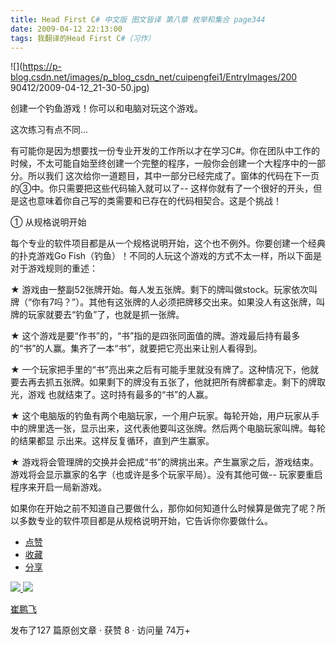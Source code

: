 ```yaml
---
title: Head First C# 中文版 图文皆译 第八章 枚举和集合 page344
date: 2009-04-12 22:13:00
tags: 我翻译的Head First C#（习作）
---
```

![](https://p-blog.csdn.net/images/p_blog_csdn_net/cuipengfei1/EntryImages/200
90412/2009-04-12_21-30-50.jpg)

创建一个钓鱼游戏！你可以和电脑对玩这个游戏。

这次练习有点不同...

有可能你是因为想要找一份专业开发的工作所以才在学习C#。你在团队中工作的时候，不太可能自始至终创建一个完整的程序，一般你会创建一个大程序中的一部分。所以我们
这次给你一道题目，其中一部分已经完成了。窗体的代码在下一页的③中。你只需要把这些代码输入就可以了--
这样你就有了一个很好的开头，但是这也意味着你自己写的类需要和已存在的代码相契合。这是个挑战！

①  从规格说明开始

每个专业的软件项目都是从一个规格说明开始，这个也不例外。你要创建一个经典的扑克游戏Go
Fish（钓鱼）！不同的人玩这个游戏的方式不太一样，所以下面是对于游戏规则的重述：

★  游戏由一整副52张牌开始。每人发五张牌。剩下的牌叫做stock。玩家依次叫牌（“你有7吗？”）。其他有这张牌的人必须把牌移交出来。如果没人有这张牌，叫
牌的玩家就要去“钓鱼”了，也就是抓一张牌。

★  这个游戏是要“作书”的，“书”指的是四张同面值的牌。游戏最后持有最多的“书”的人赢。集齐了一本“书”，就要把它亮出来让别人看得到。

★  一个玩家把手里的“书”亮出来之后有可能手里就没有牌了。这种情况下，他就要去再去抓五张牌。如果剩下的牌没有五张了，他就把所有牌都拿走。剩下的牌取光，游戏
也就结束了。这时持有最多的“书”的人赢。

★  这个电脑版的钓鱼有两个电脑玩家，一个用户玩家。每轮开始，用户玩家从手中的牌里选一张，显示出来，这代表他要叫这张牌。然后两个电脑玩家叫牌。每轮的结果都显
示出来。这样反复循环，直到产生赢家。

★  游戏将会管理牌的交换并会把成“书”的牌挑出来。产生赢家之后，游戏结束。游戏将会显示赢家的名字（也或许是多个玩家平局）。没有其他可做--
玩家要重启程序来开启一局新游戏。

如果你在开始之前不知道自己要做什么，那你如何知道什么时候算是做完了呢？所以多数专业的软件项目都是从规格说明开始，它告诉你你要做什么。

  * [ 点赞  ](javascript:;)
  * [ 收藏  ](javascript:;)
  * [ 分享 ](javascript:;)

[ ![](https://profile.csdnimg.cn/5/2/5/3_cuipengfei1)
![](https://g.csdnimg.cn/static/user-reg-year/1x/11.png)
](https://blog.csdn.net/cuipengfei1)

[ 崔鹏飞 ](https://blog.csdn.net/cuipengfei1)

发布了127 篇原创文章  ·  获赞 8  ·  访问量 74万+

